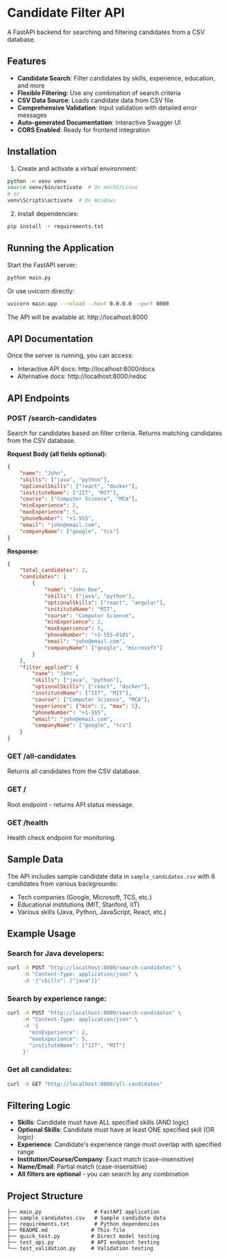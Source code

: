 # Candidate Filter API

A FastAPI backend for searching and filtering candidates from a CSV database.

## Features

- **Candidate Search**: Filter candidates by skills, experience, education, and more
- **Flexible Filtering**: Use any combination of search criteria
- **CSV Data Source**: Loads candidate data from CSV file
- **Comprehensive Validation**: Input validation with detailed error messages
- **Auto-generated Documentation**: Interactive Swagger UI
- **CORS Enabled**: Ready for frontend integration

## Installation

1. Create and activate a virtual environment:
```bash
python -m venv venv
source venv/bin/activate  # On macOS/Linux
# or
venv\Scripts\activate  # On Windows
```

2. Install dependencies:
```bash
pip install -r requirements.txt
```

## Running the Application

Start the FastAPI server:
```bash
python main.py
```

Or use uvicorn directly:
```bash
uvicorn main:app --reload --host 0.0.0.0 --port 8000
```

The API will be available at: http://localhost:8000

## API Documentation

Once the server is running, you can access:
- Interactive API docs: http://localhost:8000/docs
- Alternative docs: http://localhost:8000/redoc

## API Endpoints

### POST /search-candidates

Search for candidates based on filter criteria. Returns matching candidates from the CSV database.

**Request Body (all fields optional):**
```json
{
    "name": "John",
    "skills": ["java", "python"],
    "optionalSkills": ["react", "docker"],
    "instituteName": ["IIT", "MIT"],
    "course": ["Computer Science", "MCA"],
    "minExperience": 2,
    "maxExperience": 5,
    "phoneNumber": "+1-555",
    "email": "john@email.com",
    "companyName": ["google", "tcs"]
}
```

**Response:**
```json
{
    "total_candidates": 2,
    "candidates": [
        {
            "name": "John Doe",
            "skills": ["java", "python"],
            "optionalSkills": ["react", "angular"],
            "instituteName": "MIT",
            "course": "Computer Science",
            "minExperience": 2,
            "maxExperience": 5,
            "phoneNumber": "+1-555-0101",
            "email": "john@email.com",
            "companyName": ["google", "microsoft"]
        }
    ],
    "filter_applied": {
        "name": "John",
        "skills": ["java", "python"],
        "optionalSkills": ["react", "docker"],
        "instituteName": ["IIT", "MIT"],
        "course": ["Computer Science", "MCA"],
        "experience": {"min": 2, "max": 5},
        "phoneNumber": "+1-555",
        "email": "john@email.com",
        "companyName": ["google", "tcs"]
    }
}
```

### GET /all-candidates

Returns all candidates from the CSV database.

### GET /

Root endpoint - returns API status message.

### GET /health

Health check endpoint for monitoring.

## Sample Data

The API includes sample candidate data in `sample_candidates.csv` with 6 candidates from various backgrounds:
- Tech companies (Google, Microsoft, TCS, etc.)
- Educational institutions (MIT, Stanford, IIT)
- Various skills (Java, Python, JavaScript, React, etc.)

## Example Usage

### Search for Java developers:
```bash
curl -X POST "http://localhost:8000/search-candidates" \
     -H "Content-Type: application/json" \
     -d '{"skills": ["java"]}'
```

### Search by experience range:
```bash
curl -X POST "http://localhost:8000/search-candidates" \
     -H "Content-Type: application/json" \
     -d '{
       "minExperience": 2,
       "maxExperience": 5,
       "instituteName": ["IIT", "MIT"]
     }'
```

### Get all candidates:
```bash
curl -X GET "http://localhost:8000/all-candidates"
```

## Filtering Logic

- **Skills**: Candidate must have ALL specified skills (AND logic)
- **Optional Skills**: Candidate must have at least ONE specified skill (OR logic)
- **Experience**: Candidate's experience range must overlap with specified range
- **Institution/Course/Company**: Exact match (case-insensitive)
- **Name/Email**: Partial match (case-insensitive)
- **All filters are optional** - you can search by any combination

## Project Structure

```
├── main.py                 # FastAPI application
├── sample_candidates.csv   # Sample candidate data
├── requirements.txt        # Python dependencies
├── README.md              # This file
├── quick_test.py          # Direct model testing
├── test_api.py            # API endpoint testing
└── test_validation.py     # Validation testing
```